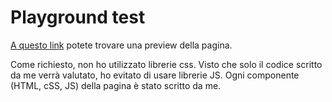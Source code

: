 # Playground test

[A questo link](https://www.mielealessandro.it/sandbox/playground/index.html) potete trovare una preview della pagina.

Come richiesto, non ho utilizzato librerie css.
Visto che solo il codice scritto da me verrà valutato, ho evitato di usare librerie JS.
Ogni componente (HTML, cSS, JS) della pagina è stato scritto da me.